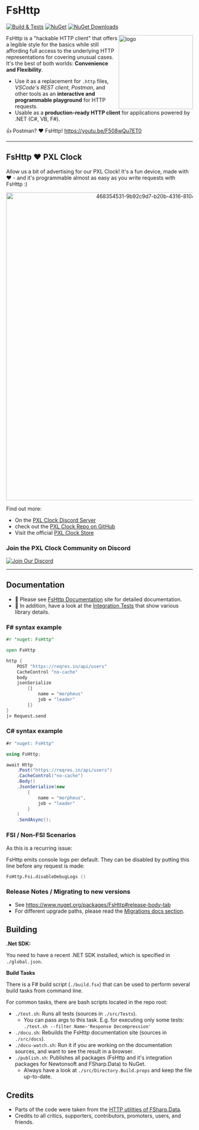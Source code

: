 # FsHttp

[![Build & Tests](https://github.com/schlenkr/FsHttp/actions/workflows/build-and-test.yml/badge.svg?branch=master)](https://github.com/schlenkr/FsHttp/actions/workflows/build-and-test.yml)
[![NuGet](https://img.shields.io/nuget/v/FsHttp.svg?style=flat-square&logo=nuget)](https://www.nuget.org/packages/FsHttp)
[![NuGet Downloads](https://img.shields.io/nuget/dt/FsHttp.svg?style=flat-square)](https://www.nuget.org/packages/FsHttp)

<img align="right" width="200" alt='logo' src='https://raw.githubusercontent.com/schlenkr/FsHttp/master/docs/img/logo_big.png' />

FsHttp is a "hackable HTTP client" that offers a legible style for the basics while still affording full access to the underlying HTTP representations for covering unusual cases. It's the best of both worlds: **Convenience and Flexibility**.

* Use it as a replacement for `.http` files, *VSCode's REST client*, *Postman*, and other tools as an **interactive and programmable playground** for HTTP requests.
* Usable as a **production-ready HTTP client** for applications powered by .NET (C#, VB, F#).

👍 Postman? ❤️ FsHttp! https://youtu.be/F508wQu7ET0

---

## FsHttp ❤️ PXL Clock

Allow us a bit of advertising for our PXL Clock! It's a fun device, made with ❤️ - and it's programmable almost as easy as you write requests with FsHttp :)

<p align="center">
  <a href="https://www.pxlclock.com">
    <img width="842" height="832" alt="468354531-9b92c9d7-b20b-4316-8104-ac980fa449d5" src="https://github.com/user-attachments/assets/0a5a495d-731b-4f65-ac8f-3719f9b9010a" />
  </a>
</p>


Find out more:

- On the [PXL Clock Discord Server](https://discord.gg/KDbVdKQh5j)
- check out the [PXL Clock Repo on GitHub](https://github.com/CuminAndPotato/PXL-Clock)
- Visit the official [PXL Clock Store](https://www.pxlclock.com)

<p align="center">
  <h3>Join the PXL Clock Community on Discord</h3>
  <a href="https://discord.gg/KDbVdKQh5j">
    <img src="https://img.shields.io/badge/Discord-Join%20Server-blue?style=flat-square&logo=discord" alt="Join Our Discord">
  </a>
</p>

---

## Documentation

* 📖 Please see [FsHttp Documentation](https://fsprojects.github.io/FsHttp) site for detailed documentation.
* 🧪 In addition, have a look at the [Integration Tests](https://github.com/schlenkr/FsHttp/tree/master/src/Tests) that show various library details.

### F# syntax example

```fsharp
#r "nuget: FsHttp"

open FsHttp

http {
    POST "https://reqres.in/api/users"
    CacheControl "no-cache"
    body
    jsonSerialize
        {|
            name = "morpheus"
            job = "leader"
        |}
}
|> Request.send
```

### C# syntax example

```csharp
#r "nuget: FsHttp"

using FsHttp;

await Http
    .Post("https://reqres.in/api/users")
    .CacheControl("no-cache")
    .Body()
    .JsonSerialize(new
        {
            name = "morpheus",
            job = "leader"
        }
    )
    .SendAsync();
```

### FSI / Non-FSI Scenarios

As this is a recurring issue:

FsHttp emits console logs per default. They can be disabled by putting this line before any request is made:

```fsharp
FsHttp.Fsi.disableDebugLogs ()
```


### Release Notes / Migrating to new versions

* See https://www.nuget.org/packages/FsHttp#release-body-tab
* For different upgrade paths, please read the [Migrations docs section](https://schlenkr.github.io/FsHttp/Release_Notes.html).

## Building

**.Net SDK:**

You need to have a recent .NET SDK installed, which is specified in `./global.json`.

**Build Tasks**

There is a F# build script (`./build.fsx`) that can be used to perform several build tasks from command line.

For common tasks, there are bash scripts located in the repo root:

* `./test.sh`: Runs all tests (sources in `./src/Tests`).
  * You can pass args to this task. E.g. for executing only some tests:
    `./test.sh --filter Name~'Response Decompression'`
* `./docu.sh`: Rebuilds the FsHttp documentation site (sources in `./src/docs`).
* `./docu-watch.sh`: Run it if you are working on the documentation sources, and want to see the result in a browser.
* `./publish.sh`: Publishes all packages (FsHttp and it's integration packages for Newtonsoft and FSharp.Data) to NuGet.
  * Always have a look at `./src/Directory.Build.props` and keep the file up-to-date.

## Credits

* Parts of the code were taken from the [HTTP utilities of FSharp.Data](https://fsprojects.github.io/FSharp.Data/library/Http.html).
* Credits to all critics, supporters, contributors, promoters, users, and friends.
